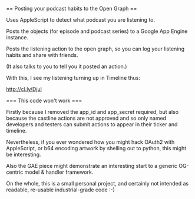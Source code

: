 == Posting your podcast habits to the Open Graph ==

Uses AppleScript to detect what podcast you are listening to.

Posts the objects (for episode and podcast series) to a Google App Engine instance.

Posts the listening action to the open graph, so you can log your listening habits and share with friends.

(It also talks to you to tell you it posted an action.)

With this, I see my listening turning up in Timeline thus:

http://cl.ly/Djul

=== This code won't work ===

Firstly because I removed the app_id and app_secret required, but also because the castline actions are not approved and so only named developers and testers can submit actions to appear in their ticker and timeline.

Nevertheless, if you ever wondered how you might hack OAuth2 with AppleScript, or b64 encoding artwork by shelling out to python, this might be interesting.

Also the GAE piece might demonstrate an interesting start to a generic OG-centric model & handler framework.

On the whole, this is a small personal project, and certainly not intended as readable, re-usable industrial-grade code :-)
